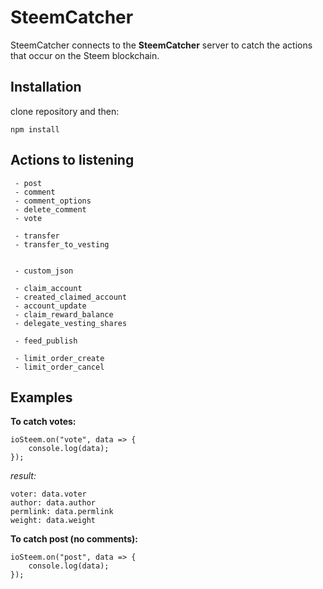 # SteemCatcher

SteemCatcher connects to the **SteemCatcher** server to catch the actions that occur on the Steem blockchain.

## Installation

clone repository and then:
```
npm install
```

## Actions to listening
```
 - post
 - comment
 - comment_options
 - delete_comment
 - vote

 - transfer
 - transfer_to_vesting

 
 - custom_json

 - claim_account
 - created_claimed_account
 - account_update
 - claim_reward_balance
 - delegate_vesting_shares

 - feed_publish

 - limit_order_create
 - limit_order_cancel
```

## Examples

**To catch votes:**
```
ioSteem.on("vote", data => {
    console.log(data);
});
```
*result:*
```
voter: data.voter
author: data.author
permlink: data.permlink
weight: data.weight
```

**To catch post (no comments):**
```
ioSteem.on("post", data => {
    console.log(data);
});
```
